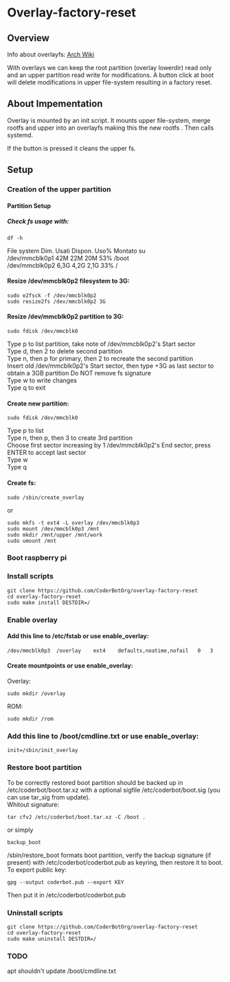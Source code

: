 # Overlay-factory-reset
## Overview
Info about overlayfs: [Arch Wiki](https://wiki.archlinux.org/index.php/Overlay_filesystem)

With overlays we can keep the root partition (overlay lowerdir) read only and an upper partition read write for modifications.
A button click at boot will delete modifications in upper file-system resulting in a factory reset.

## About Impementation
Overlay is mounted by an init script. It mounts upper file-system, merge rootfs and upper into an overlayfs making this the new rootfs . Then calls systemd.

If the button is pressed it cleans the upper fs.

## Setup
### Creation of the upper partition
#### Partition Setup
##### Check fs usage with:  
```
df -h
```
File system Dim. Usati Dispon. Uso% Montato su  
/dev/mmcblk0p1              42M   22M     20M  53% /boot  
/dev/mmcblk0p2             6,3G  4,2G    2,1G  33% /  

#### Resize /dev/mmcblk0p2 filesystem to 3G:  
```
sudo e2fsck -f /dev/mmcblk0p2
sudo resize2fs /dev/mmcblk0p2 3G
```

#### Resize /dev/mmcblk0p2 partition to 3G:
```
sudo fdisk /dev/mmcblk0
```
Type p to list partition, take note of /dev/mmcblk0p2's Start sector  
Type d, then 2 to delete second partition  
Type n, then p for primary, then 2 to recreate the second partition  
Insert old /dev/mmcblk0p2's Start sector, then type +3G as last sector to obtain a 3GB partition
Do NOT remove fs signature  
Type w to write changes  
Type q to exit  

#### Create new partition:  
```
sudo fdisk /dev/mmcblk0
```
Type p to list  
Type n, then p, then 3 to create 3rd partition  
Choose first sector increasing by 1 /dev/mmcblk0p2's End sector, press ENTER to accept last sector  
Type w  
Type q  

#### Create fs:  
```
sudo /sbin/create_overlay
```
or  
```
sudo mkfs -t ext4 -L overlay /dev/mmcblk0p3
sudo mount /dev/mmcblk0p3 /mnt
sudo mkdir /mnt/upper /mnt/work
sudo umount /mnt
```
### Boot raspberry pi
### Install scripts
```
git clone https://github.com/CoderBotOrg/overlay-factory-reset
cd overlay-factory-reset
sudo make install DESTDIR=/
```

### Enable overlay
#### Add this line to /etc/fstab or use enable_overlay:
```
/dev/mmcblk0p3	/overlay	ext4	defaults,noatime,nofail	  0	  3
```

#### Create mountpoints  or use enable_overlay:
Overlay:
```
sudo mkdir /overlay
```
ROM:
```
sudo mkdir /rom
```

### Add this line to /boot/cmdline.txt  or use enable_overlay:
```
init=/sbin/init_overlay
```

### Restore boot partition
To be correctly restored boot partition should be backed up in /etc/coderbot/boot.tar.xz with a optional sigfile /etc/coderbot/boot.sig (you can use tar_sig from update).  
Whitout signature:  
```
tar cfvJ /etc/coderbot/boot.tar.xz -C /boot .
```
or simply
```
backup_boot
```
/sbin/restore_boot formats boot partition, verify the backup signature (if present) with /etc/coderbot/coderbot.pub as keyring, then restore it to boot.  
To export public key:
```
gpg --output coderbot.pub --export KEY
```
Then put it in /etc/coderbot/coderbot.pub

### Uninstall scripts
```
git clone https://github.com/CoderBotOrg/overlay-factory-reset
cd overlay-factory-reset
sudo make uninstall DESTDIR=/
```

### TODO
apt shouldn't update /boot/cmdline.txt
